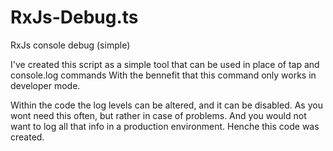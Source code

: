 # RxJs-Debug.ts
RxJs console debug (simple)

I've created this script as a simple tool that can be used in place of tap and console.log commands
With the bennefit that this command only works in developer mode.

Within the code the log levels can be altered, and it can be disabled.
As you wont need this often, but rather in case of problems.
And you would not want to log all that info in a production environment.
Henche this code was created.
